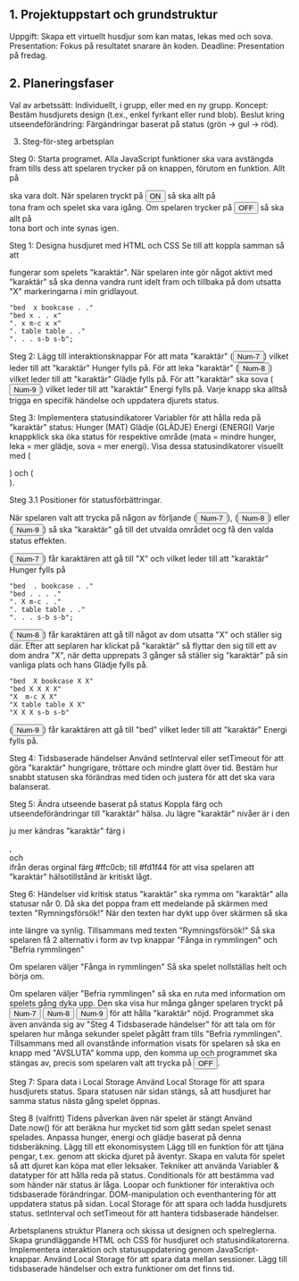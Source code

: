 ## 1. Projektuppstart och grundstruktur
Uppgift: Skapa ett virtuellt husdjur som kan matas, lekas med och sova.
Presentation: Fokus på resultatet snarare än koden.
Deadline: Presentation på fredag.

## 2. Planeringsfaser
Val av arbetssätt: Individuellt, i grupp, eller med en ny grupp.
Koncept: Bestäm husdjurets design (t.ex., enkel fyrkant eller rund blob).
Beslut kring utseendeförändring: Färgändringar baserat på status (grön -> gul -> röd).

3. Steg-för-steg arbetsplan

Steg 0: Starta programet.
Alla JavaScript funktioner ska vara avstängda fram tills dess att spelaren trycker på on knappen, förutom en funktion. Allt på <div class="game__screen"> ska vara dolt. När spelaren tryckt på <button class="button__on">ON</button> så ska allt på <div class="game__screen"> tona fram och spelet ska vara igång. Om spelaren trycker på <button class="button__off">OFF</button> så ska allt på <div class="game__screen"> tona bort och inte synas igen. 

Steg 1: Designa husdjuret med HTML och CSS
Se till att koppla samman så att <div class="main-character"> fungerar som spelets "karaktär".
När spelaren inte gör något aktivt med "karaktär" så ska denna vandra runt idelt fram och tillbaka på dom utsatta "X" markeringarna i min gridlayout. 

    "bed  x bookcase . ."
    "bed x . . x"
    ". x m-c x x"
    ". table table . ."
    ". . . s-b s-b";

Steg 2: Lägg till interaktionsknappar
För att mata "karaktär" (<button class="button__num-7">Num-7</button>) vilket leder till att "karaktär" Hunger fylls på.
För att leka "karaktär" (<button class="button__num-8">Num-8</button>)
vilket leder till att "karaktär" Glädje fylls på.
För att "karaktär" ska sova (<button class="button__num-9">Num-9</button>)
vilket leder till att "karaktär" Energi fylls på.
Varje knapp ska alltså trigga en specifik händelse och uppdatera djurets status.


Steg 3: Implementera statusindikatorer
Variabler för att hålla reda på "karaktär" status:
Hunger (<label>MAT</label>)
Glädje (<label>GLÄDJE</label>)
Energi (<label>ENERGI</label>)
Varje knappklick ska öka status för respektive område (mata = mindre hunger, leka = mer glädje, sova = mer energi).
Visa dessa statusindikatorer visuellt med (<div class="status-bar">) och (<div class="meter">).

Steg 3.1 Positioner för statusförbättringar.

När spelaren valt att trycka på någon av förljande (<button class="button__num-7">Num-7</button>), (<button class="button__num-8">Num-8</button>) eller (<button class="button__num-9">Num-9</button>) så ska "karaktär" gå till det utvalda området ocg få den valda status effekten.

(<button class="button__num-7">Num-7</button>) får karaktären att gå till "X" och vilket leder till att "karaktär" Hunger fylls på

    "bed  . bookcase . ."
    "bed . . . ."
    ". X m-c . ."
    ". table table . ."
    ". . . s-b s-b";

(<button class="button__num-8">Num-8</button>) får karaktären att gå till något av dom utsatta "X" och ställer sig där. Efter att seplaren har klickat på "karaktär" så flyttar den sig till ett av dom andra "X", när detta upprepats 3 gånger så ställer sig "karaktär" på sin vanliga plats och hans Glädje fylls på.

    "bed  X bookcase X X"
    "bed X X X X"
    "X  m-c X X"
    "X table table X X"
    "X X X s-b s-b"

(<button class="button__num-9">Num-9</button>) får karaktären att gå till "bed"
vilket leder till att "karaktär" Energi fylls på.


Steg 4: Tidsbaserade händelser
Använd setInterval eller setTimeout för att göra "karaktär" hungrigare, tröttare och mindre glatt över tid.
Bestäm hur snabbt statusen ska förändras med tiden och justera för att det ska vara balanserat.

Steg 5: Ändra utseende baserat på status
Koppla färg och utseendeförändringar till "karaktär" hälsa. Ju lägre "karaktär" nivåer är i den <div class="status-bar"> ju mer kändras "karaktär" färg i
<div class="main-character__l-hand"></div>, <div class="main-character__head"></div> och <div class="main-character__r-hand"></div> ifrån deras orginal färg #ffc0cb; till #fd1f44 för att visa spelaren att "karaktär" hälsotillstånd är kritiskt lågt.

Steg 6: Händelser vid kritisk status
"karaktär" ska rymma om "karaktär" alla statusar når 0. Då ska det poppa fram ett medelande på skärmen med texten "Rymningsförsök!" När den texten har dykt upp över skärmen så ska <div class="main-character"> inte längre va synlig. Tillsammans med texten "Rymningsförsök!" Så ska spelaren få 2 alternativ i form av tvp knappar "Fånga in rymmlingen" och "Befria rymmlingen"

Om spelaren väljer "Fånga in rymmlingen" Så ska spelet nollställas helt och börja om.

Om spelaren väljer "Befria rymmlingen" så ska en ruta med information om spelets gång dyka upp. Den ska visa hur många gånger spelaren tryckt på             <button class="button__num-7">Num-7</button>
<button class="button__num-8">Num-8</button>
<button class="button__num-9">Num-9</button>
för att hålla "karaktär" nöjd. Programmet ska även använda sig av "Steg 4 Tidsbaserade händelser" för att tala om för spelaren hur många sekunder spelet pågått fram tills "Befria rymmlingen". Tillsammans med all ovanstånde information visats för spelaren så ska en knapp med "AVSLUTA" komma upp, den komma up och programmet ska stängas av, precis som spelaren valt att trycka på <button class="button__off">OFF</button>.

Steg 7: Spara data i Local Storage
Använd Local Storage för att spara husdjurets status.
Spara statusen när sidan stängs, så att husdjuret har samma status nästa gång spelet öppnas.



Steg 8 (valfritt)
Tidens påverkan även när spelet är stängt
Använd Date.now() för att beräkna hur mycket tid som gått sedan spelet senast spelades.
Anpassa hunger, energi och glädje baserat på denna tidsberäkning.
Lägg till ett ekonomisystem
Lägg till en funktion för att tjäna pengar, t.ex. genom att skicka djuret på äventyr.
Skapa en valuta för spelet så att djuret kan köpa mat eller leksaker.
Tekniker att använda
Variabler & datatyper för att hålla reda på status.
Conditionals för att bestämma vad som händer när status är låga.
Loopar och funktioner för interaktiva och tidsbaserade förändringar.
DOM-manipulation och eventhantering för att uppdatera status på sidan.
Local Storage för att spara och ladda husdjurets status.
setInterval och setTimeout för att hantera tidsbaserade händelser.



Arbetsplanens struktur
Planera och skissa ut designen och spelreglerna.
Skapa grundläggande HTML och CSS för husdjuret och statusindikatorerna.
Implementera interaktion och statusuppdatering genom JavaScript-knappar.
Använd Local Storage för att spara data mellan sessioner.
Lägg till tidsbaserade händelser och extra funktioner om det finns tid.
